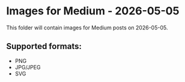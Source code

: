 # Images for Medium - 2026-05-05

This folder will contain images for Medium posts on 2026-05-05.

## Supported formats:
- PNG
- JPG/JPEG
- SVG
